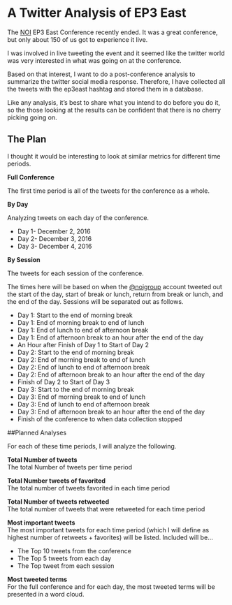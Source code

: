 # A Twitter Analysis of EP3 East

The [NOI](http://noigroup.com) EP3 East Conference recently ended. It was a great conference, but only about 150 of us got to experience it live.  

I was involved in live tweeting the event and it seemed like the twitter world was very interested in what was going on at the conference.  


Based on that interest, I want to do a post-conference analysis to summarize the twitter social media response. Therefore, I have collected all the tweets with the ep3east hashtag and stored them in a database.  


Like any analysis, it’s best to share what you intend to do before you do it, so the those looking at the results can be confident that there is no cherry picking going on.  

## The Plan 

I thought it would be interesting to look at similar metrics for different time periods.

**Full Conference**

The first time period is all of the tweets for the conference as a whole.
 
**By Day**

Analyzing tweets on each day of the conference. 
 
* Day 1- December 2, 2016  
* Day 2- December 3, 2016  
* Day 3- December 4, 2016

**By Session**

The tweets for each session of the conference.   

The times here will be based on when the [@noigroup](https://twitter.com/noigroup) account tweeted out the start of the day, start of break or lunch, return from break or lunch, and the end of the day. Sessions will be separated out as follows.  

* Day 1: Start to the end of morning break
* Day 1: End of morning break to end of lunch
* Day 1: End of lunch to end of afternoon break
* Day 1: End of afternoon break to an hour after the end of the day
* An Hour after Finish of Day 1 to Start of Day 2
* Day 2: Start to the end of morning break
* Day 2: End of morning break to end of lunch
* Day 2: End of lunch to end of afternoon break
* Day 2: End of afternoon break to an hour after the end of the day
* Finish of Day 2 to Start of Day 3
* Day 3: Start to the end of morning break
* Day 3: End of morning break to end of lunch
* Day 3: End of lunch to end of afternoon break
* Day 3: End of afternoon break to an hour after the end of the day
* Finish of the conference to when data collection stopped

##Planned Analyses 


For each of these time periods, I will analyze the following.

**Total Number of tweets**  
The total Number of tweets per time period  

**Total Number tweets of favorited**  
The total number of tweets favorited in each time period

**Total Number of tweets retweeted**  
The total number of tweets that were retweeted for each time period

**Most important tweets**  
The most important tweets for each time period (which I will define as highest number of retweets + favorites) will be listed. Included will be...   

* The Top 10 tweets from the conference
* The Top 5 tweets from each day
* The Top tweet from each session

**Most tweeted terms**  
For the full conference and for each day, the most tweeted terms will be presented in a word cloud. 
